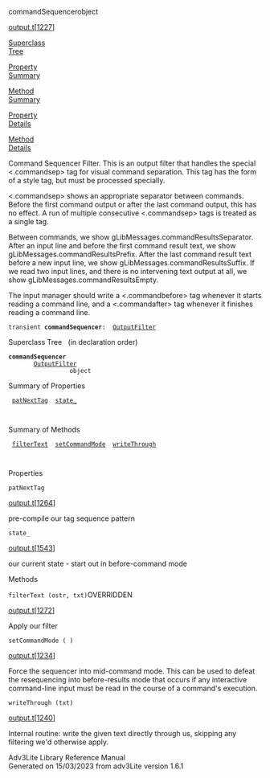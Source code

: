---
---
<span class="title">commandSequencer</span><span class="type">object</span>

[output.t](../file/output.t.html)\[[1227](../source/output.t.html#1227)\]

[Superclass  
Tree](#_SuperClassTree_)

[Property  
Summary](#_PropSummary_)

[Method  
Summary](#_MethodSummary_)

[Property  
Details](#_Properties_)

[Method  
Details](#_Methods_)

<div class="fdesc">

Command Sequencer Filter. This is an output filter that handles the
special \<.commandsep\> tag for visual command separation. This tag has
the form of a style tag, but must be processed specially.

\<.commandsep\> shows an appropriate separator between commands. Before
the first command output or after the last command output, this has no
effect. A run of multiple consecutive \<.commandsep\> tags is treated as
a single tag.

Between commands, we show gLibMessages.commandResultsSeparator. After an
input line and before the first command result text, we show
gLibMessages.commandResultsPrefix. After the last command result text
before a new input line, we show gLibMessages.commandResultsSuffix. If
we read two input lines, and there is no intervening text output at all,
we show gLibMessages.commandResultsEmpty.

The input manager should write a \<.commandbefore\> tag whenever it
starts reading a command line, and a \<.commandafter\> tag whenever it
finishes reading a command line.

`transient `**`commandSequencer`**` :   `[`OutputFilter`](../object/OutputFilter.html)

</div>

<span id="_SuperClassTree_"></span>

<div class="mjhd">

<span class="hdln">Superclass Tree</span>   (in declaration order)

</div>

**`commandSequencer`**  
`         `[`OutputFilter`](../object/OutputFilter.html)  
`                 object`  
<span id="_PropSummary_"></span>

<div class="mjhd">

<span class="hdln">Summary of Properties</span>  

</div>

` `[`patNextTag`](#patNextTag)`  `[`state_`](#state_)`  `

` `

<span id="_MethodSummary_"></span>

<div class="mjhd">

<span class="hdln">Summary of Methods</span>  

</div>

` `[`filterText`](#filterText)`  `[`setCommandMode`](#setCommandMode)`  `[`writeThrough`](#writeThrough)`  `

` `

<span id="_Properties_"></span>

<div class="mjhd">

<span class="hdln">Properties</span>  

</div>

<span id="patNextTag"></span>

`patNextTag`

[output.t](../file/output.t.html)\[[1264](../source/output.t.html#1264)\]

<div class="desc">

pre-compile our tag sequence pattern

</div>

<span id="state_"></span>

`state_`

[output.t](../file/output.t.html)\[[1543](../source/output.t.html#1543)\]

<div class="desc">

our current state - start out in before-command mode

</div>

<span id="_Methods_"></span>

<div class="mjhd">

<span class="hdln">Methods</span>  

</div>

<span id="filterText"></span>

`filterText (ostr, txt)`<span class="rem">OVERRIDDEN</span>

[output.t](../file/output.t.html)\[[1272](../source/output.t.html#1272)\]

<div class="desc">

Apply our filter

</div>

<span id="setCommandMode"></span>

`setCommandMode ( )`

[output.t](../file/output.t.html)\[[1234](../source/output.t.html#1234)\]

<div class="desc">

Force the sequencer into mid-command mode. This can be used to defeat
the resequencing into before-results mode that occurs if any interactive
command-line input must be read in the course of a command's execution.

</div>

<span id="writeThrough"></span>

`writeThrough (txt)`

[output.t](../file/output.t.html)\[[1240](../source/output.t.html#1240)\]

<div class="desc">

Internal routine: write the given text directly through us, skipping any
filtering we'd otherwise apply.

</div>

<div class="ftr">

Adv3Lite Library Reference Manual  
Generated on 15/03/2023 from adv3Lite version 1.6.1

</div>

